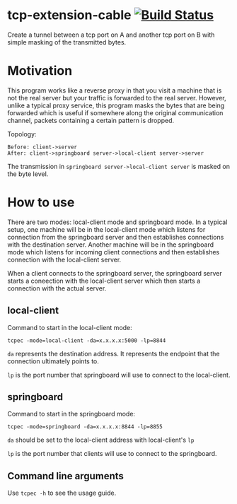 # tcp-extension-cable [![Build Status](https://travis-ci.org/lxjhk/tcp-extension-cable.svg?branch=master)](https://travis-ci.org/lxjhk/tcp-extension-cable)
Create a tunnel between a tcp port on A and another tcp port on B with simple masking of the transmitted bytes.

# Motivation
This program works like a reverse proxy in that you visit a machine that is not the real server but your traffic is forwarded to the real server. However, unlike a typical proxy service, this program masks the bytes that are being forwarded which is useful if somewhere along the original communication channel, packets containing a certain pattern is dropped.

Topology:

```
Before: client->server
After: client->springboard server->local-client server->server
```

The transmission in `springboard server->local-client server` is masked on the byte level.


# How to use
There are two modes: local-client mode and springboard mode. In a typical setup, one machine will be in the local-client mode which listens for connection from the springboard server and then establishes connections with the destination server. Another machine will be in the springboard mode which listens for incoming client connections and then establishes connection with the local-client server. 

When a client connects to the springboard server, the springboard server starts a coneection with the local-client server which then starts a connection with the actual server.

## local-client

Command to start in the local-client mode:

```
tcpec -mode=local-client -da=x.x.x.x:5000 -lp=8844
```

`da` represents the destination address. It represents the endpoint that the connection ultimately points to.

`lp` is the port number that springboard will use to connect to the local-client.


## springboard

Command to start in the springboard mode:

```
tcpec -mode=springboard -da=x.x.x.x:8844 -lp=8855
```

`da` should be set to the local-client address with local-client's `lp`

`lp` is the port number that clients will use to connect to the springboard.

## Command line arguments

Use `tcpec -h` to see the usage guide.

